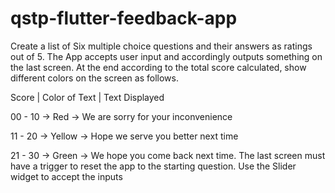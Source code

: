 # qstp-flutter-feedback-app

Create a list of Six multiple choice questions and their answers as ratings out of 5. The App accepts user input and accordingly outputs something on the last screen. At the end according to the total score calculated, show different colors on the screen as follows.

Score | Color of Text | Text Displayed

00 - 10 -> Red -> We are sorry for your inconvenience

11 - 20 -> Yellow -> Hope we serve you better next time

21 - 30 -> Green -> We hope you come back next time.
The last screen must have a trigger to reset the app to the starting question.
Use the Slider widget to accept the inputs
